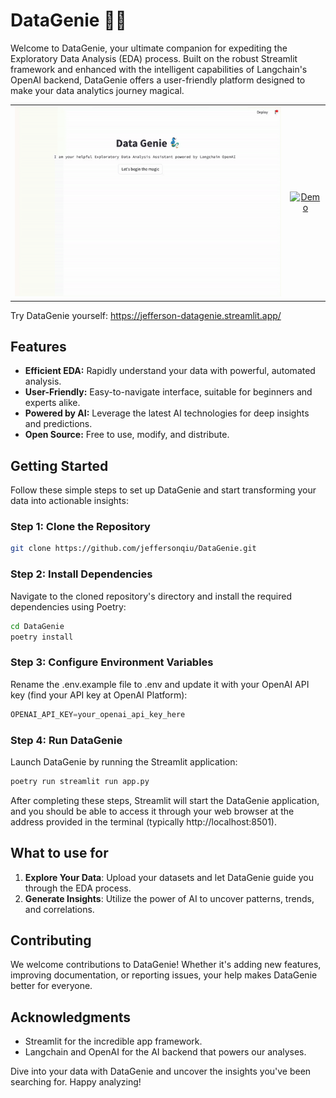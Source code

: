 # DataGenie 🧞‍♂️

Welcome to DataGenie, your ultimate companion for expediting the Exploratory Data Analysis (EDA) process. Built on the robust Streamlit framework and enhanced with the intelligent capabilities of Langchain's OpenAI backend, DataGenie offers a user-friendly platform designed to make your data analytics journey magical.

<table style="width:100%">
  <tr>
    <td align="center">
      <a href="VIDEO_URL_1">
        <img src="asset/datagenie_demo.gif" alt="Demo"/>
      </a>
    </td>
    <td align="center">
      <a href="VIDEO_URL_2">
        <img src="asset/datagenie_vis_demo.gif" alt="Demo"/>
      </a>
    </td>
  </tr>
</table>


Try DataGenie yourself: https://jefferson-datagenie.streamlit.app/

## Features
- **Efficient EDA:** Rapidly understand your data with powerful, automated analysis.
- **User-Friendly:** Easy-to-navigate interface, suitable for beginners and experts alike.
- **Powered by AI:** Leverage the latest AI technologies for deep insights and predictions.
- **Open Source:** Free to use, modify, and distribute.

## Getting Started
Follow these simple steps to set up DataGenie and start transforming your data into actionable insights:

### Step 1: Clone the Repository
```bash
git clone https://github.com/jeffersonqiu/DataGenie.git
```

### Step 2: Install Dependencies
Navigate to the cloned repository's directory and install the required dependencies using Poetry:
```bash
cd DataGenie
poetry install
```

### Step 3: Configure Environment Variables
Rename the .env.example file to .env and update it with your OpenAI API key (find your API key at OpenAI Platform):
```python
OPENAI_API_KEY=your_openai_api_key_here
```

### Step 4: Run DataGenie
Launch DataGenie by running the Streamlit application:
```python
poetry run streamlit run app.py
```
After completing these steps, Streamlit will start the DataGenie application, and you should be able to access it through your web browser at the address provided in the terminal (typically http://localhost:8501).

## What to use for
1. **Explore Your Data**: Upload your datasets and let DataGenie guide you through the EDA process.<br>
2. **Generate Insights**: Utilize the power of AI to uncover patterns, trends, and correlations.

## Contributing
We welcome contributions to DataGenie! Whether it's adding new features, improving documentation, or reporting issues, your help makes DataGenie better for everyone.

## Acknowledgments
- Streamlit for the incredible app framework.
- Langchain and OpenAI for the AI backend that powers our analyses.

Dive into your data with DataGenie and uncover the insights you've been searching for. Happy analyzing!


